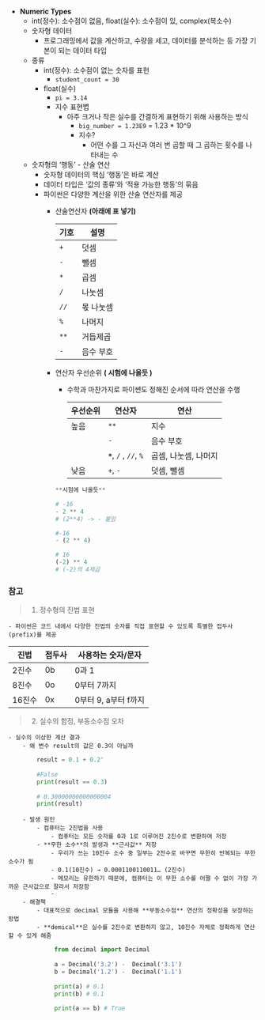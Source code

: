 - **Numeric Types**
    - int(정수): 소수점이 없음, float(실수): 소수점이 있, complex(복소수)
    - 숫자형 데이터
        - 프로그래밍에서 값을 계산하고, 수량을 세고, 데이터를 분석하는 등 가장 기본이 되는 데이터 타입
    - 종류
        - int(정수): 소수점이 없는 숫자를 표헌
            - `student_count = 30`
        - float(실수)
            - `pi = 3.14`
            - 지수 표현볍
                - 아주 크거나 작은 실수를 간결하게 표현하기 위해 사용하는 방식
                    - `big_number = 1.23E9` = 1.23 * 10^9
                    - 지수?
                        - 어떤 수를 그 자신과 여러 번 곱할 때 그 곱하는 횟수를 나타내는 수
    - 숫자형의 ‘행동’ - 산술 연산
        - 숫자형 데이터의 핵심 ‘행동’은 바로 계산
        - 데이터 타입은 ‘값의 종류’와 ‘적용 가능한 행동’의 묶음
        - 파이썬은 다양한 계산을 위한 산술 연산자를 제공
            - 산술연산자 **(아래에 표 넣기)**
                
                
                | 기호 | 설명 |
                | --- | --- |
                | `+` | 덧셈 |
                | `-` | 뺄셈 |
                | `*` | 곱셈 |
                | `/` | 나눗셈 |
                | `//` | 몫 나눗셈 |
                | `%` | 나머지 |
                | `**`  | 거듭제곱 |
                | `-` | 음수 부호 |
            - 연산자 우선순위 **( 시험에 나올듯 )**
                - 수학과 마찬가지로 파이쎤도 정해진 순서에 따라 연산을 수행
                    
                    
                    | 우선순위 | 연산자 | 연산 |
                    | --- | --- | --- |
                    | 높음 | `**` | 지수 |
                    |  | `-` | 음수 부호 |
                    |  | **`*`**,  `/` , `//`, `%` | 곱셈, 나눗셈, 나머지 |
                    | 낮음 | `+`, `-` | 덧셈, 뺄셈 |
                
                ```python
                **시험에 나올듯**
                
                # -16
                - 2 ** 4
                # (2**4) -> - 붙임
                
                #-16
                - (2 ** 4)
                
                # 16
                (-2) ** 4
                # (-2)의 4제곱
                ```


### 참고

> 1. 정수형의 진법 표현
> 
    - 파이썬은 코드 내에서 다양한 진법의 숫자를 직접 표현할 수 있도록 특별한 접두사(prefix)를 제공
        
        
| 진법 | 접두사 | 사용하는 숫자/문자 |
| --- | --- | --- |
| 2진수 | 0b | 0과 1 |
| 8진수 | 0o | 0부터 7까지 |
| 16진수 | 0x | 0부터 9, a부터 f까지 |
> 2. 실수의 함정, 부동소수점 오차
> 
    - 실수의 이상한 계산 결과
        - 왜 변수 result의 값은 0.3이 아닐까


```python
        result = 0.1 + 0.2'
        
        #False
        print(result == 0.3)
        
        # 0.30000000000000004
        print(result)
```
        
        - 발생 원인
            - 컴퓨터는 2진법을 사용
                - 컴퓨터는 모든 숫자를 0과 1로 이루어진 2진수로 변환하여 저장
            - **무한 소수**의 발생과 **근사값** 저장
                - 우리가 쓰는 10진수 소수 중 일부는 2진수로 바꾸면 무한히 반복되는 무한 소수가 됨
                - 0.1(10진수) → 0.0001100110011… (2진수)
                - 메모리는 유한하기 때문에, 컴퓨터는 이 무한 소수를 어쩔 수 없이 가장 가까운 근사값으로 잘라서 저장함
                - 
        - 해결책
            - 대표적으로 decimal 모듈을 사용해 **부동소수점** 연산의 정확성을 보장하는 방법
            - **demical**은 실수를 2진수로 변환하지 않고, 10진수 자체로 정확하게 연산할 수 있게 해줌
            
```python
             from decimal import Decimal
             
             a = Decimal('3.2') -  Decimal('3.1') 
             b = Decimal('1.2') -  Decimal('1.1') 
             
             print(a) # 0.1
             print(b) # 0.1
             
             print(a == b) # True
             
             
```